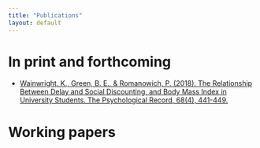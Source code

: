 ```yaml
---
title: "Publications"
layout: default
---
```


# In print and forthcoming

* [Wainwright, K., Green, B. E., & Romanowich, P. (2018). The Relationship Between Delay and Social Discounting, and Body Mass Index in University Students. The Psychological Record, 68(4), 441-449.](https://www.researchgate.net/publication/325241458_The_Relationship_Between_Delay_and_Social_Discounting_and_Body_Mass_Index_in_University_Students)

# Working papers


